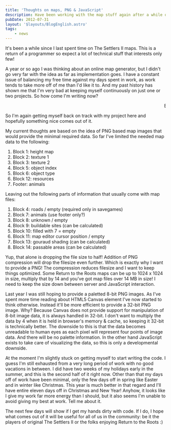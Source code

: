```yaml
---
title: 'Thoughts on maps, PNG & JavaScript'
description: Have been working with the map stuff again after a while of hiatus.
pubDate: 2012-07-31
layout: '$layouts/BlogEnglish.astro'
tags:
    - news
---
```


It's been a while since I last spent time on The Settlers II maps. This is a return of a programmer so expect a lot of technical stuff that interests only few!

A year or so ago I was thinking about an online map generator, but I didn't go very far with the idea as far as implementation goes. I have a constant issue of balancing my free time against my days spent in work, as work tends to take more off of me than I'd like it to. And my past history has shown me that I'm very bad at keeping myself continuously on just one or two projects. So how come I'm writing now?

<marquee><blink>Because it's a vacation time!</blink></marquee>

So I'm again getting myself back on track with my project here and hopefully something nice comes out of it.

My current thoughts are based on the idea of PNG based map images that would provide the minimal required data. So far I've limited the needed map data to the following:

1. Block 1: height map
2. Block 2: texture 1
3. Block 3: texture 2
4. Block 5: object index
5. Block 6: object type
6. Block 12: resources
7. Footer: animals

Leaving out the following parts of information that usually come with map files:

1. Block 4: roads / empty (required only in savegames)
2. Block 7: animals (use footer only?)
3. Block 8: unknown / empty
4. Block 9: buildable sites (can be calculated)
5. Block 10: filled with 7 = empty
6. Block 11: map editor cursor position / empty
7. Block 13: gouraud shading (can be calculated)
8. Block 14: passable areas (can be calculated)

Yup, that alone is dropping the file size to half! Addition of PNG compression will drop the filesize even further. Which is exactly why I want to provide a PNG! The compression reduces filesize and I want to keep things optimized. Some Return to the Roots maps can be up to 1024 x 1024 in size, multiply that by 14 and you've got map files over 14 MB in size! I need to keep the size down between server and JavaScript interaction.

Last year I was still hoping to provide a paletted 8-bit PNG images. As I've spent more time reading about HTML5 Canvas element I've now started to think otherwise. Instead it'll be more efficient to provide a 32-bit PNG image. Why? Because Canvas does not provide support for manipulation of 8-bit image data, it is always handled in 32-bit. I don't want to multiply the data by 4 when it is held in browser's memory & cache, so keeping it 32-bit is technically better. The downside to this is that the data becomes unreadable to human eyes as each pixel will represent four points of image data. And there will be no palette information. In the other hand JavaScript exists to take care of visualizing the data, so this is only a developmental downside.

At the moment I'm slightly stuck on getting myself to start writing the code. I guess I'm still exhausted from a very long period of work with no good vacations in between. I did have two weeks of my holidays early in the summer, and this is the second half of it right now. Other than that my days off of work have been minimal, only the few days off in spring like Easter and in winter like Christmas. This year is much better in that regard and I'll have entire eleven days off in Christmas and New Year! Anyhow, it looks like I give my work far more energy than I should, but it also seems I'm unable to avoid giving my best at work. Tell me about it.

The next few days will show if I get my hands dirty with code. If I do, I hope what comes out of it will be useful for all of us in the community: be it the players of original The Settlers II or the folks enjoying Return to the Roots :)
